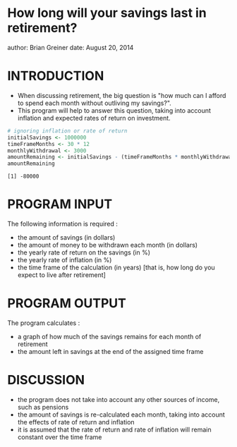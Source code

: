 How long will your savings last in retirement?
========================================================
author: Brian Greiner
date:  August 20, 2014

INTRODUCTION
========================================================

- When discussing retirement, the big question is "how much can I afford to spend each month without outliving my savings?".
- This program will help to answer this question, taking into account inflation and 
expected rates of return on investment.


```r
# ignoring inflation or rate of return 
initialSavings <- 1000000
timeFrameMonths <- 30 * 12
monthlyWithdrawal <- 3000
amountRemaining <- initialSavings - (timeFrameMonths * monthlyWithdrawal)
amountRemaining
```

```
[1] -80000
```

PROGRAM INPUT
========================================================

The following information is required :
- the amount of savings (in dollars)
- the amount of money to be withdrawn each month (in dollars)
- the yearly rate of return on the savings (in %)
- the yearly rate of inflation (in %)
- the time frame of the calculation (in years) [that is, how long do you expect to live after retirement]

PROGRAM OUTPUT
========================================================
The program calculates :
- a graph of how much of the savings remains for each month of retirement
- the amount left in savings at the end of the assigned time frame

DISCUSSION
========================================================
- the program does not take into account any other sources of income, such as pensions
- the amount of savings is re-calculated each month, taking into account the effects of rate of return and inflation
- it is assumed that the rate of return and rate of inflation will remain constant over the time frame
